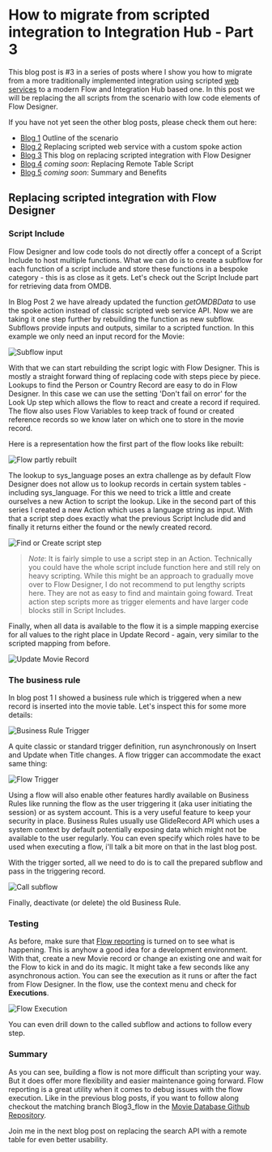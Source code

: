 # How to migrate from scripted integration to Integration Hub - Part 3


This blog post is #3 in a series of posts where I show you how to migrate from a more traditionally implemented integration using scripted [web services](https://docs.servicenow.com/bundle/utah-api-reference/page/integrate/web-services/reference/r_AvailableWebServices.html) to a modern Flow and Integration Hub based one. In this post we will be replacing the all scripts from the scenario with low code elements of Flow Designer.

If you have not yet seen the other blog posts, please check them out here:
- [Blog 1](https://www.servicenow.com/community/automation-engine-blog/how-to-migrate-from-scripted-integration-to-integration-hub-part/ba-p/2675520) Outline of the scenario
- [Blog 2](***URL***) Replacing scripted web service with a custom spoke action
- [Blog 3](***URL***) This blog on replacing scripted integration with Flow Designer
- [Blog 4](***URL***) _coming soon_: Replacing Remote Table Script
- [Blog 5](***URL***) _coming soon_: Summary and Benefits

## Replacing scripted integration with Flow Designer

### Script Include

Flow Designer and low code tools do not directly offer a concept of a Script Include to host multiple functions. What we can do is to create a subflow for each function of a script include and store these functions in a bespoke category - this is as close as it gets. Let's check out the Script Include part for retrieving data from OMDB.

In Blog Post 2 we have already updated the function _getOMDBData_ to use the spoke action instead of classic scripted web service API. Now we are taking it one step further by rebuilding the function as new subflow. Subflows provide inputs and outputs, similar to a scripted function. In this example we only need an input record for the Movie:

![Subflow input](blog3_images/subflow_input.png)

With that we can start rebuilding the script logic with Flow Designer. This is mostly a straight forward thing of replacing code with steps piece by piece. Lookups to find the Person or Country Record are easy to do in Flow Designer. In this case we can use the setting 'Don't fail on error' for the Look Up step which allows the flow to react and create a record if required. The flow also uses Flow Variables to keep track of found or created reference records so we know later on which one to store in the movie record.

Here is a representation how the first part of the flow looks like rebuilt:

![Flow partly rebuilt](blog3_images/flow_partly_rebuilt.png)

The lookup to sys_language poses an extra challenge as by default Flow Designer does not allow us to lookup records in certain system tables - including sys_language. For this we need to trick a little and create ourselves a new Action to script the lookup. Like in the second part of this series I created a new Action which uses a language string as input. With that a script step does exactly what the previous Script Include did and finally it returns either the found or the newly created record.

![Find or Create script step](blog3_images/FindLanguageAction.png)

>*Note*: It is fairly simple to use a script step in an Action. Technically you could have the whole script include function here and still rely on heavy scripting. While this might be an approach to gradually move over to Flow Designer, I do not recommend to put lengthy scripts here. They are not as easy to find and maintain going foward. Treat action step scripts more as trigger elements and have larger code blocks still in Script Includes.

Finally, when all data is available to the flow it is a simple mapping exercise for all values to the right place in Update Record - again, very similar to the scripted mapping from before.

![Update Movie Record](blog3_images/UpdateMovieRecord.png)


### The business rule

In blog post 1 I showed a business rule which is triggered when a new record is inserted into the movie table. Let's inspect this for some more details:

![Business Rule Trigger](blog3_images/br_trigger.png)

A quite classic or standard trigger definition, run asynchronously on Insert and Update when Title changes. A flow trigger can accommodate the exact same thing:

![Flow Trigger](blog3_images/flow_trigger.png)

Using a flow will also enable other features hardly available on Business Rules like running the flow as the user triggering it (aka user initiating the session) or as system account. This is a very useful feature to keep your security in place. Business Rules usually use GlideRecord API which uses a system context by default potentially exposing data which might not be available to the user regularly. You can even specify which roles have to be used when executing a flow, i'll talk a bit more on that in the last blog post.

With the trigger sorted, all we need to do is to call the prepared subflow and pass in the triggering record.

![Call subflow](blog3_images/call_subflow.png)

Finally, deactivate (or delete) the old Business Rule.

### Testing

As before, make sure that [Flow reporting](https://docs.servicenow.com/bundle/vancouver-build-workflows/page/administer/flow-designer/task/enable-flow-reporting.html) is turned on to see what is happening. This is anyhow a good idea for a development environment. With that, create a new Movie record or change an existing one and wait for the Flow to kick in and do its magic. It might take a few seconds like any asynchronous action. You can see the execution as it runs or after the fact from Flow Designer. In the flow, use the context menu and check for **Executions**.

![Flow Execution](blog3_images/flow_execution.png)

You can even drill down to the called subflow and actions to follow every step.

### Summary

As you can see, building a flow is not more difficult than scripting your way. But it does offer more flexibility and easier maintenance going forward. Flow reporting is a great utility when it comes to debug issues with the flow execution. Like in the previous blog posts, if you want to follow along checkout the matching branch Blog3_flow in the [Movie Database Github Repository](https://github.com/phifogg/now_movie).

Join me in the next blog post on replacing the search API with a remote table for even better usability. 